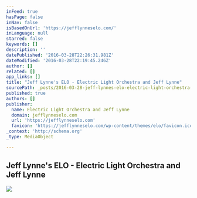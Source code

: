 ```yaml
---
inFeed: true
hasPage: false
inNav: false
isBasedOnUrl: 'https://jefflynneselo.com/'
inLanguage: null
starred: false
keywords: []
description: ''
datePublished: '2016-03-28T22:26:31.981Z'
dateModified: '2016-03-28T22:19:45.246Z'
author: []
related: []
app_links: []
title: "Jeff Lynne's ELO - Electric Light Orchestra and Jeff Lynne"
sourcePath: _posts/2016-03-28-jeff-lynnes-elo-electric-light-orchestra-and-jeff-lynne.md
published: true
authors: []
publisher:
  name: Electric Light Orchestra and Jeff Lynne
  domain: jefflynneselo.com
  url: 'https://jefflynneselo.com'
  favicon: 'https://jefflynneselo.com/wp-content/themes/elo/favicon.ico'
_context: 'http://schema.org'
_type: MediaObject

---
```

<article style=""><h1>Jeff Lynne's ELO - Electric Light Orchestra and Jeff Lynne</h1><img src="https://jefflynneselo.com/wp-content/themes/elo/img/nebula-min.png" /></article>
